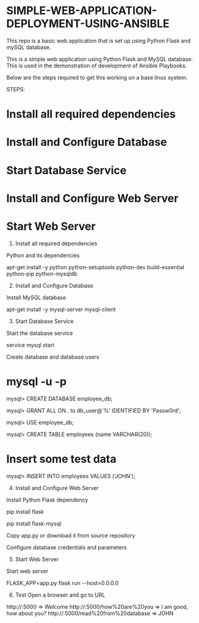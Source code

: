 # SIMPLE-WEB-APPLICATION-DEPLOYMENT-USING-ANSIBLE


This repo is a basic web application that is set up using 
Python Flask and mySQL database. 
 
 This is a simple web application using Python Flask and MySQL database. This is used in the demonstration of development of Ansible Playbooks.

Below are the steps required to get this working on a base linux system.

STEPS:

# Install all required dependencies

# Install and Configure Database

# Start Database Service

# Install and Configure Web Server

# Start Web Server

1. Install all required dependencies

Python and its dependencies

apt-get install -y python python-setuptools python-dev build-essential python-pip python-mysqldb

2. Install and Configure Database

Install MySQL database

apt-get install -y mysql-server mysql-client

3. Start Database Service

Start the database service

service mysql start

Create database and database users

# mysql -u <username> -p

mysql> CREATE DATABASE employee_db;

mysql> GRANT ALL ON *.* to db_user@'%' IDENTIFIED BY 'Passw0rd';

mysql> USE employee_db;

mysql> CREATE TABLE employees (name VARCHAR(20));

# Insert some test data

mysql> INSERT INTO employees VALUES ('JOHN');

4. Install and Configure Web Server

Install Python Flask dependency

pip install flask

pip install flask-mysql

Copy app.py or download it from source repository

Configure database credentials and parameters

5. Start Web Server

Start web server

FLASK_APP=app.py flask run --host=0.0.0.0

6. Test
Open a browser and go to URL

http://<IP>:5000                            => Welcome
http://<IP>:5000/how%20are%20you            => I am good, how about you?
http://<IP>:5000/read%20from%20database     => JOHN
